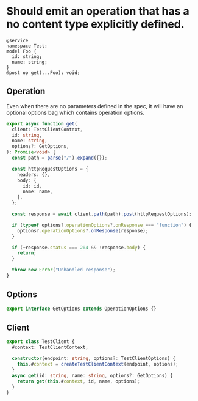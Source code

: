 # Should emit an operation that has a no content type explicitly defined.

```tsp
@service
namespace Test;
model Foo {
  id: string;
  name: string;
}
@post op get(...Foo): void;
```

## Operation

Even when there are no parameters defined in the spec, it will have an optional options bag which contains operation options.

```ts src/api/testClientOperations.ts function get
export async function get(
  client: TestClientContext,
  id: string,
  name: string,
  options?: GetOptions,
): Promise<void> {
  const path = parse("/").expand({});

  const httpRequestOptions = {
    headers: {},
    body: {
      id: id,
      name: name,
    },
  };

  const response = await client.path(path).post(httpRequestOptions);

  if (typeof options?.operationOptions?.onResponse === "function") {
    options?.operationOptions?.onResponse(response);
  }

  if (+response.status === 204 && !response.body) {
    return;
  }

  throw new Error("Unhandled response");
}
```

## Options

```ts src/api/testClientOperations.ts interface GetOptions
export interface GetOptions extends OperationOptions {}
```

## Client

```ts src/testClient.ts class TestClient
export class TestClient {
  #context: TestClientContext;

  constructor(endpoint: string, options?: TestClientOptions) {
    this.#context = createTestClientContext(endpoint, options);
  }
  async get(id: string, name: string, options?: GetOptions) {
    return get(this.#context, id, name, options);
  }
}
```

